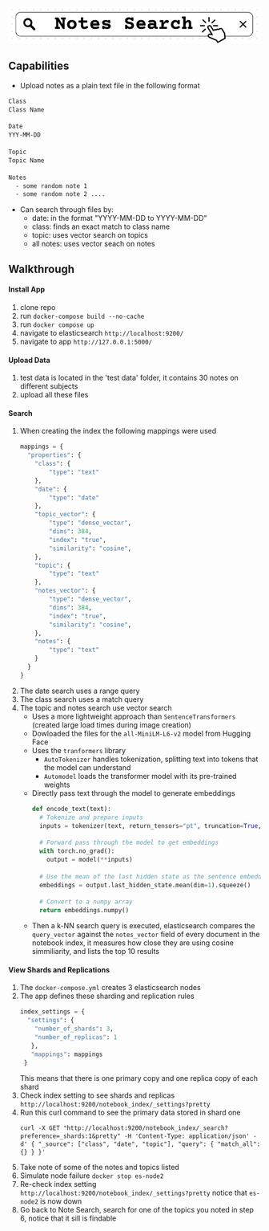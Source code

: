 ![](https://github.com/IshaSathe/NotesSearch/blob/main/static/title.png)



## Capabilities
- Upload notes as a plain text file in the following format
```txt
Class
Class Name

Date
YYY-MM-DD

Topic
Topic Name

Notes
  - some random note 1
  - some random note 2 ....
```
- Can search through files by:
  - date: in the format "YYYY-MM-DD to YYYY-MM-DD"
  - class: finds an exact match to class name
  - topic: uses vector search on topics
  - all notes: uses vector seach on notes

## Walkthrough
#### Install App
   1. clone repo
   2. run `docker-compose build --no-cache`
   3. run `docker compose up`
   4. navigate to elasticsearch `http://localhost:9200/`
   5. navigate to app `http://127.0.0.1:5000/`
#### Upload Data
   1. test data is located in the 'test data' folder, it contains 30 notes on different subjects
   2. upload all these files
#### Search
   1. When creating the index the following mappings were used
      ```python
      mappings = {
        "properties": {
          "class": {
              "type": "text"
          },
          "date": {
              "type": "date"
          },
          "topic_vector": {
              "type": "dense_vector",
              "dims": 384,
              "index": "true",
              "similarity": "cosine",
          },
          "topic": {
              "type": "text"
          },
          "notes_vector": {
              "type": "dense_vector",
              "dims": 384,
              "index": "true",
              "similarity": "cosine",
          },
          "notes": {
              "type": "text"
          }
        }
      }
      ````
   2. The date search uses a range query
   3. The class search uses a match query
   4. The topic and notes search use vector search
      - Uses a more lightweight approach than `SentenceTransformers` (created large load times during image creation)
      - Dowloaded the files for the `all-MiniLM-L6-v2` model from Hugging Face
      - Uses the `tranformers` library
        - `AutoTokenizer` handles tokenization, splitting text into tokens that the model can understand
        - `Automodel` loads the transformer model with its pre-trained weights
      - Directly pass text through the model to generate embeddings
        ```python
        def encode_text(text):
          # Tokenize and prepare inputs
          inputs = tokenizer(text, return_tensors="pt", truncation=True, padding=True)

          # Forward pass through the model to get embeddings
          with torch.no_grad():
            output = model(**inputs)

          # Use the mean of the last hidden state as the sentence embedding
          embeddings = output.last_hidden_state.mean(dim=1).squeeze()

          # Convert to a numpy array
          return embeddings.numpy()
        ```
      - Then a k-NN search query is executed, elasticsearch compares the `query_vector` against the `notes_vector` field of every document in the notebook index, it measures how close they are using cosine simmiliarity, and lists the top 10 results
#### View Shards and Replications
1. The `docker-compose.yml` creates 3 elasticsearch nodes
2. The app defines these sharding and replication rules
   ```python
   index_settings = {
     "settings": {
       "number_of_shards": 3,
       "number_of_replicas": 1
      },
      "mappings": mappings
    }
   ```
   This means that there is one primary copy and one replica copy of each shard
3. Check index setting to see shards and replicas `http://localhost:9200/notebook_index/_settings?pretty`
4. Run this curl command to see the primary data stored in shard one
   ```
   curl -X GET "http://localhost:9200/notebook_index/_search?preference=_shards:1&pretty" -H 'Content-Type: application/json' -d' { "_source": ["class", "date", "topic"], "query": { "match_all": {} } }'
   ```
6. Take note of some of the notes and topics listed
7. Simulate node failure `docker stop es-node2`
8. Re-check index setting `http://localhost:9200/notebook_index/_settings?pretty` notice that `es-node2` is now down
9. Go back to Note Search, search for one of the topics you noted in step 6, notice that it sill is findable





